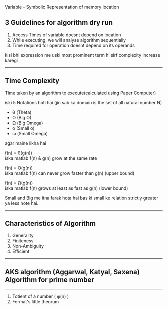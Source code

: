 Variable - Symbolic Representation of memory location

3 Guidelines for algorithm dry run
-----------
1. Access Times of variable doesnt depend on location
2. While executing, we will analyse algorithm sequentially
3. Time required for operation doesnt depend on its operands

kisi bhi expression me uski most prominent term hi sirf complexity increase karegi

_____________

Time Complexity 
--------------
Time taken by an algorithm to execute(calculated using Paper Computer)


iski 5 Notations hoti hai (jin sab ka domain is the set of all natural number N)
- &theta; (Theta)
- O (Big O)
- &Omega; (Big Omega)
- o (Small o)
- &omega; (Small Omega)

agar maine likha hai 

f(n) = &theta;(g(n)) <br/>
iska matlab f(n) & g(n) grow at the same rate 

f(n) = O(g(n)) <br/>
iska matlab f(n) can never grow faster than g(n) (upper bound)

f(n) = &Omega;(g(n)) <br/>
iska matlab f(n) grows at least as fast as g(n) (lower bound) 

Small and Big me itna farak hota hai bas ki small ke relation strictly greater ya less hote hai. <br />

_________

Characteristics of Algorithm
----------------------------

1. Generality
2. Finiteness
3. Non-Ambiguity
4. Efficient

___________


AKS algorithm (Aggarwal, Katyal, Saxena) Algorithm for prime number
------------------------------------------------------------------

_______________

1. Totient of a number ( &phi;(n) )
2. Fermat&apos;s little theorum

